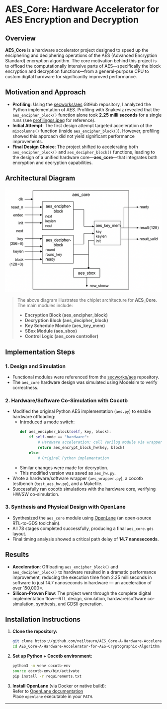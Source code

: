 # AES_Core: Hardware Accelerator for AES Encryption and Decryption

## Overview

**AES_Core** is a hardware accelerator project designed to speed up the enciphering and deciphering operations of the AES (Advanced Encryption Standard) encryption algorithm. The core motivation behind this project is to offload the computationally intensive parts of AES—specifically the block encryption and decryption functions—from a general-purpose CPU to custom digital hardware for significantly improved performance.

## Motivation and Approach

- **Profiling**: Using the [secworks/aes](https://github.com/secworks/aes.git) GitHub repository, I analyzed the Python implementation of AES. Profiling with Snakeviz revealed that the `aes_encipher_block()` function alone took **2.25 milli seconds** for a single runs (see [profilingss.jpeg](https://github.com/neiltauro/AES_Core-A-Hardware-Accelerator-for-AES-Cryptographic-Algorithm/blob/main/profilingss.jpeg) for reference).
- **Initial Attempt**: The first design attempt targeted acceleration of the `mixcolumns()` function (inside `aes_encipher_block()`). However, profiling showed this approach did not yield significant performance improvements.
- **Final Design Choice**: The project shifted to accelerating both `aes_encipher_block()` and `aes_decipher_block()` functions, leading to the design of a unified hardware core—**aes_core**—that integrates both encryption and decryption capabilities.

## Architectural Diagram

![AES Core Architectural Diagram](https://raw.githubusercontent.com/neiltauro/AES_Core-A-Hardware-Accelerator-for-AES-Cryptographic-Algorithm/main/Photos/ArchitecturalDiagram.png)

> The above diagram illustrates the chiplet architecture for **AES_Core**.  
> The main modules include:
> - **Encryption Block (aes_encipher_block)**
> - **Decryption Block (aes_decipher_block)**
> - **Key Schedule Module (aes_key_mem)**
> - **SBox Module (aes_sbox)**
> - **Control Logic (aes_core controller)**

## Implementation Steps

### 1. **Design and Simulation**
- Functional modules were referenced from the [secworks/aes](https://github.com/secworks/aes.git) repository.
- The `aes_core` hardware design was simulated using Modelsim to verify correctness.

### 2. **Hardware/Software Co-Simulation with Cocotb**
- Modified the original Python AES implementation (`aes.py`) to enable hardware offloading:
  - Introduced a mode switch:  
    ```python
    def aes_encipher_block(self, key, block):
        if self.mode == "hardware":
            # Hardware acceleration: call Verilog module via wrapper
            return aes_encrypt_block_hw(key, block)
        else:
            # Original Python implementation
    ```
  - Similar changes were made for decryption.
  - This modified version was saved as `aes_hw.py`.
- Wrote a hardware/software wrapper (`aes_wrapper.py`), a cocotb testbench (`test_aes_hw.py`), and a Makefile.
- Successfully ran cocotb simulations with the hardware core, verifying HW/SW co-simulation.

### 3. **Synthesis and Physical Design with OpenLane**
- Synthesized the `aes_core` module using [OpenLane](https://github.com/The-OpenROAD-Project/OpenLane) (an open-source RTL-to-GDS toolchain).
- All 78 stages completed successfully, producing a final `aes_core.gds` layout.
- Final timing analysis showed a critical path delay of **14.7 nanoseconds**.

## Results

- **Acceleration**: Offloading `aes_encipher_block()` and `aes_decipher_block()` to hardware resulted in a dramatic performance improvement, reducing the execution time from 2.25 milliseconds in software to just 14.7 nanoseconds in hardware — an acceleration of over 150,000×.
- **Silicon-Proven Flow**: The project went through the complete digital implementation flow—RTL design, simulation, hardware/software co-simulation, synthesis, and GDSII generation.


## Installation Instructions

1. **Clone the repository:**
   ```bash
   git clone https://github.com/neiltauro/AES_Core-A-Hardware-Accelerator-for-AES-Cryptographic-Algorithm.git
   cd AES_Core-A-Hardware-Accelerator-for-AES-Cryptographic-Algorithm
   ```

2. **Set up Python + Cocotb environment:**
   ```bash
   python3 -m venv cocotb-env
   source cocotb-env/bin/activate
   pip install -r requirements.txt
   ```

3. **Install OpenLane** (via Docker or native build):  
   Refer to [OpenLane documentation](https://github.com/The-OpenROAD-Project/OpenLane)  
   Place `openlane` executable in your `PATH`.

---
